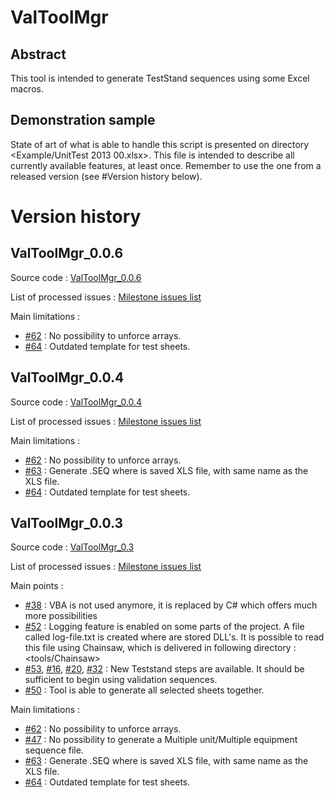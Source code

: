 # ValToolMgr

## Abstract
This tool is intended to generate TestStand sequences using some Excel macros.

## Demonstration sample
State of art of what is able to handle this script is presented on directory <Example/UnitTest 2013 00.xlsx>. This file is intended to describe all currently available features, at least once.
Remember to use the one from a released version (see #Version history below).

# Version history

## ValToolMgr_0.0.6

Source code : [ValToolMgr_0.0.6](https://github.com/AlstomTCMS/ValToolMgr/tree/ValToolMgr_0.0.6)

List of processed issues : [Milestone issues list](https://github.com/AlstomTCMS/ValToolMgr/issues?milestone=7&state=closed)

Main limitations :
 * [#62](https://github.com/AlstomTCMS/ValToolMgr/issues/62) : No possibility to unforce arrays.
 * [#64](https://github.com/AlstomTCMS/ValToolMgr/issues/64) : Outdated template for test sheets.

## ValToolMgr_0.0.4

Source code : [ValToolMgr_0.0.4](https://github.com/AlstomTCMS/ValToolMgr/tree/ValToolMgr_0.0.4)

List of processed issues : [Milestone issues list](https://github.com/AlstomTCMS/ValToolMgr/issues?milestone=5&state=closed)

Main limitations :
 * [#62](https://github.com/AlstomTCMS/ValToolMgr/issues/62) : No possibility to unforce arrays.
 * [#63](https://github.com/AlstomTCMS/ValToolMgr/issues/63) : Generate .SEQ where is saved XLS file, with same name as the XLS file.
 * [#64](https://github.com/AlstomTCMS/ValToolMgr/issues/64) : Outdated template for test sheets.

## ValToolMgr_0.0.3

Source code : [ValToolMgr_0.3](https://github.com/AlstomTCMS/ValToolMgr/tree/ValToolMgr_0.3)

List of processed issues : [Milestone issues list](https://github.com/AlstomTCMS/ValToolMgr/issues?milestone=4&state=closed)

Main points :
 * [#38](https://github.com/AlstomTCMS/ValToolMgr/issues/38) : VBA is not used anymore, it is replaced by C# which offers much more possibilities
 * [#52](https://github.com/AlstomTCMS/ValToolMgr/issues/52) : Logging feature is enabled on some parts of the project. A file called log-file.txt is created where are stored DLL's. It is possible to read this file using Chainsaw, which is delivered in following directory : <tools/Chainsaw>
 * [#53](https://github.com/AlstomTCMS/ValToolMgr/issues/53), [#16](https://github.com/AlstomTCMS/ValToolMgr/issues/16), [#20](https://github.com/AlstomTCMS/ValToolMgr/issues/20), [#32](https://github.com/AlstomTCMS/ValToolMgr/issues/32) : New Teststand steps are available. It should be sufficient to begin using validation sequences.
 * [#50](https://github.com/AlstomTCMS/ValToolMgr/issues/50) : Tool is able to generate all selected sheets together.
 
Main limitations :
 * [#62](https://github.com/AlstomTCMS/ValToolMgr/issues/62) : No possibility to unforce arrays.
 * [#47](https://github.com/AlstomTCMS/ValToolMgr/issues/47) : No possibility to generate a Multiple unit/Multiple equipment sequence file.
 * [#63](https://github.com/AlstomTCMS/ValToolMgr/issues/63) : Generate .SEQ where is saved XLS file, with same name as the XLS file.
 * [#64](https://github.com/AlstomTCMS/ValToolMgr/issues/64) : Outdated template for test sheets.